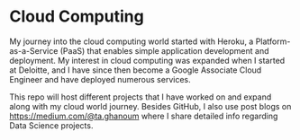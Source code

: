 # Cloud Computing
My journey into the cloud computing world started with Heroku, a Platform-as-a-Service (PaaS) that enables simple application development and deployment. My interest in cloud computing was expanded when I started at Deloitte, and I have since then become a Google Associate Cloud Engineer and have deployed numerous services.

This repo will host different projects that I have worked on and expand along with my cloud world journey. Besides GitHub, I also use post blogs on https://medium.com/@ta.ghanoum where I share detailed info regarding Data Science projects.
